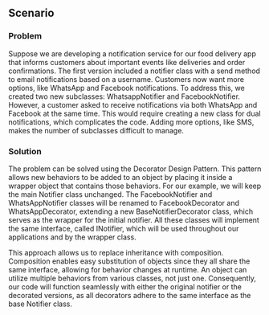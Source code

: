 ## Scenario

### Problem

Suppose we are developing a notification service for our food delivery app that informs customers about important events like deliveries and order confirmations. The first version included a notifier class with a send method to email notifications based on a username. Customers now want more options, like WhatsApp and Facebook notifications. To address this, we created two new subclasses: WhatsappNotifier and FacebookNotifier. However, a customer asked to receive notifications via both WhatsApp and Facebook at the same time. This would require creating a new class for dual notifications, which complicates the code. Adding more options, like SMS, makes the number of subclasses difficult to manage.

### Solution

The problem can be solved using the Decorator Design Pattern. This pattern allows new behaviors to be added to an object by placing it inside a wrapper object that contains those behaviors. For our example, we will keep the main Notifier class unchanged. The FacebookNotifier and WhatsAppNotifier classes will be renamed to FacebookDecorator and WhatsAppDecorator, extending a new BaseNotifierDecorator class, which serves as the wrapper for the initial notifier. All these classes will implement the same interface, called INotifier, which will be used throughout our applications and by the wrapper class.

This approach allows us to replace inheritance with composition. Composition enables easy substitution of objects since they all share the same interface, allowing for behavior changes at runtime. An object can utilize multiple behaviors from various classes, not just one. Consequently, our code will function seamlessly with either the original notifier or the decorated versions, as all decorators adhere to the same interface as the base Notifier class. 

